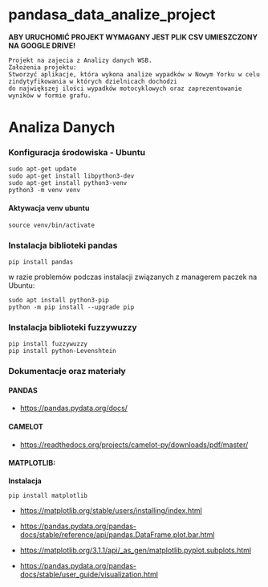 # pandasa_data_analize_project
**ABY URUCHOMIĆ PROJEKT WYMAGANY JEST PLIK CSV UMIESZCZONY NA GOOGLE DRIVE!**
````
Projekt na zajecia z Analizy danych WSB.
Założenia projektu:
Stworzyć aplikacje, która wykona analize wypadków w Nowym Yorku w celu zindytyfikowania w których dzielnicach dochodzi 
do największej ilości wypadków motocyklowych oraz zaprezentowanie wyników w formie grafu.
````
# Analiza Danych 

### Konfiguracja środowiska - Ubuntu
````
sudo apt-get update
sudo apt-get install libpython3-dev
sudo apt-get install python3-venv
python3 -m venv venv
````
#### Aktywacja venv ubuntu
````
source venv/bin/activate
````
### Instalacja biblioteki pandas 

````
pip install pandas
````
w razie problemów podczas instalacji związanych z managerem paczek na Ubuntu:
````
sudo apt install python3-pip
python -m pip install --upgrade pip
````

### Instalacja biblioteki fuzzywuzzy

```
pip install fuzzywuzzy
pip install python-Levenshtein
```

### Dokumentacje oraz materiały ###

#### PANDAS
* https://pandas.pydata.org/docs/

#### CAMELOT
* https://readthedocs.org/projects/camelot-py/downloads/pdf/master/

#### MATPLOTLIB:
**Instalacja**
```
pip install matplotlib
```

* https://matplotlib.org/stable/users/installing/index.html

* https://pandas.pydata.org/pandas-docs/stable/reference/api/pandas.DataFrame.plot.bar.html

* https://matplotlib.org/3.1.1/api/_as_gen/matplotlib.pyplot.subplots.html

* https://pandas.pydata.org/pandas-docs/stable/user_guide/visualization.html
